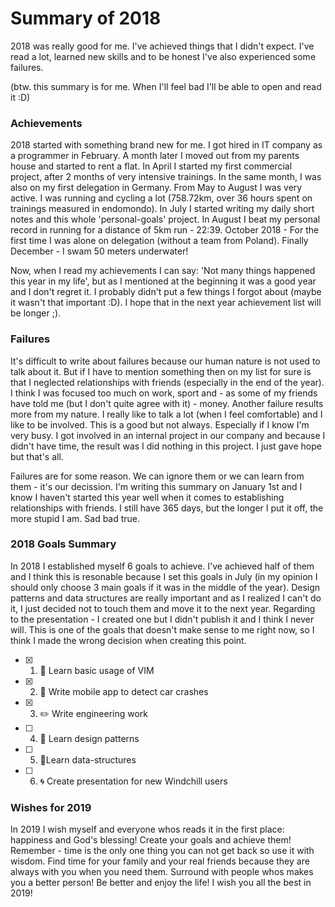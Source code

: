 # Summary of 2018
2018 was really good for me. I've achieved things that I didn't expect. I've read a lot, learned new skills and to be honest I've also experienced some failures.  

(btw. this summary is for me. When I'll feel bad I'll be able to open and read it :D)

### Achievements
2018 started with something brand new for me. I got hired in IT company as a programmer in February. A month later I moved out from my parents house and started to rent a flat. In April I started my first commercial project, after 2 months of very intensive trainings. In the same month, I was also on my first delegation in Germany. From May to August I was very active. I was running and cycling a lot (758.72km, over 36 hours spent on trainings measured in endomondo). In July I started writing my daily short notes and this whole 'personal-goals' project. In August I beat my personal record in running for a distance of 5km run - 22:39. October 2018 - For the first time I was alone on delegation (without a team from Poland). Finally December - I swam 50 meters underwater!

Now, when I read my achievements I can say: 'Not many things happened this year in my life', but as I mentioned at the beginning it was a good year and I don't regret it. I probably didn't put a few things I forgot about (maybe it wasn't that important :D). I hope that in the next year achievement list  will be longer ;).


### Failures
It's difficult to write about failures because our human nature is not used to talk about it. But if I have to mention something then on my list for sure is that I neglected relationships with friends (especially in the end of the year). I think I was focused too much on work, sport and - as some of my friends have told me (but I don't quite agree with it) - money. Another failure results more from my nature. I really like to talk a lot (when I feel comfortable) and I like to be involved. This is a good but not always. Especially if I know I'm very busy. I got involved in an internal project in our company and because I didn't have time, the result was I did nothing in this project. I just gave hope but that's all.

Failures are for some reason. We can ignore them or we can learn from them - it's our decission. I'm writing this summary on January 1st and I know I haven't started this year well when it comes to establishing relationships with friends. I still have 365 days, but the longer I put it off, the more stupid I am. Sad bad true.

### 2018 Goals Summary
In 2018 I established myself 6 goals to achieve. I've achieved half of them and I think this is resonable because I set this goals in July (in my opinion I should only choose 3 main goals if it was in the middle of the year). Design patterns and data structures are really important and as I realized I can't do it, I just decided not to touch them and move it to the next year. Regarding to the presentation - I created one but I didn't publish it and I think I never will. This is one of the goals that doesn't make sense to me right now, so I think I made the wrong decision when creating this point.

- [x] 1. 💛 Learn basic usage of VIM
- [x] 2. 📱 Write mobile app to detect car crashes
- [x] 3. ✏️ Write engineering work
- [ ] 4. 💚 Learn design patterns
- [ ] 5. 💙Learn data-structures
- [ ] 6. 🌀 Create presentation for new Windchill users

### Wishes for 2019
In 2019 I wish myself and everyone whos reads it in the first place: happiness and God's blessing! Create your goals and achieve them! Remember - time is the only one thing you can not get back so use it with wisdom. Find time for your family and your real friends because they are always with you when you need them. Surround with people whos makes you a better person! Be better and enjoy the life! I wish you all the best in 2019!
